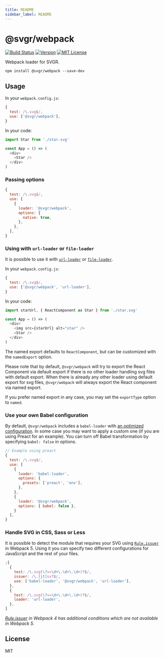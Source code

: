 ```yaml
---
title: README
sidebar_label: README
---
```

# @svgr/webpack

[![Build Status](https://img.shields.io/travis/gregberge/svgr.svg)](https://travis-ci.org/gregberge/svgr)
[![Version](https://img.shields.io/npm/v/@svgr/webpack.svg)](https://www.npmjs.com/package/@svgr/webpack)
[![MIT License](https://img.shields.io/npm/l/@svgr/webpack.svg)](https://github.com/gregberge/svgr/blob/master/LICENSE)

Webpack loader for SVGR.

```
npm install @svgr/webpack --save-dev
```

## Usage

In your `webpack.config.js`:

```js
{
  test: /\.svg$/,
  use: ['@svgr/webpack'],
}
```

In your code:

```js
import Star from './star.svg'

const App = () => (
  <div>
    <Star />
  </div>
)
```

### Passing options

```js
{
  test: /\.svg$/,
  use: [
    {
      loader: '@svgr/webpack',
      options: {
        native: true,
      },
    },
  ],
}
```

### Using with `url-loader` or `file-loader`

It is possible to use it with [`url-loader`](https://github.com/webpack-contrib/url-loader) or [`file-loader`](https://github.com/webpack-contrib/file-loader).

In your `webpack.config.js`:

```js
{
  test: /\.svg$/,
  use: ['@svgr/webpack', 'url-loader'],
}
```

In your code:

```js
import starUrl, { ReactComponent as Star } from './star.svg'

const App = () => (
  <div>
    <img src={starUrl} alt="star" />
    <Star />
  </div>
)
```

The named export defaults to `ReactComponent`, but can be customized with the `namedExport` option.

Please note that by default, `@svgr/webpack` will try to export the React Component via default export if there is no other loader handling svg files with default export. When there is already any other loader using default export for svg files, `@svgr/webpack` will always export the React component via named export.

If you prefer named export in any case, you may set the `exportType` option to `named`.

### Use your own Babel configuration

By default, `@svgr/webpack` includes a `babel-loader` with [an optimized configuration](https://github.com/gregberge/svgr/blob/main/packages/webpack/src/index.ts). In some case you may want to apply a custom one (if you are using Preact for an example). You can turn off Babel transformation by specifying `babel: false` in options.

```js
// Example using preact
{
  test: /\.svg$/,
  use: [
    {
      loader: 'babel-loader',
      options: {
        presets: ['preact', 'env'],
      },
    },
    {
      loader: '@svgr/webpack',
      options: { babel: false },
    }
  ],
}
```

### Handle SVG in CSS, Sass or Less

It is possible to detect the module that requires your SVG using [`Rule.issuer`](https://webpack.js.org/configuration/module/#ruleissuer) in Webpack 5. Using it you can specify two different configurations for JavaScript and the rest of your files.

```js
;[
  {
    test: /\.svg(\?v=\d+\.\d+\.\d+)?$/,
    issuer: /\.[jt]sx?$/,
    use: ['babel-loader', '@svgr/webpack', 'url-loader'],
  },
  {
    test: /\.svg(\?v=\d+\.\d+\.\d+)?$/,
    loader: 'url-loader',
  },
]
```

_[Rule.issuer](https://v4.webpack.js.org/configuration/module/#ruleissuer) in Webpack 4 has additional conditions which are not available in Webpack 5._

## License

MIT

